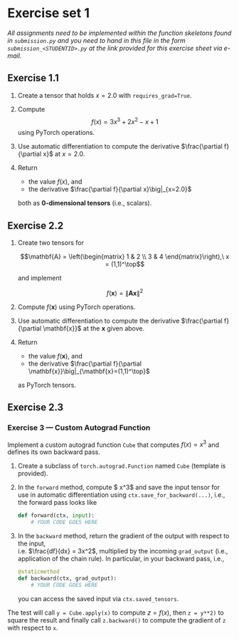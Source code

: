 # Exercise set 1

*All assignments need to be implemented within the function skeletons found in `submission.py`
and you need to hand in this file in the form `submission_<STUDENTID>.py` at the link provided
for this exercise sheet via e-mail.*

## Exercise 1.1

1. Create a tensor that holds $x= 2.0$ with `requires_grad=True`.  
2. Compute 
    $$f(x) = 3x^3 + 2x^2 - x + 1$$
    using PyTorch operations.  
3. Use automatic differentiation to compute the derivative $\frac{\partial f}{\partial x}$ at $x = 2.0$.  
4. Return 
    - the value $f(x)$, and  
    - the derivative $\frac{\partial f}{\partial x}\big|_{x=2.0}$

    both as **0-dimensional tensors** (i.e., scalars).

## Exercise 2.2

1. Create two tensors for  

    $$\mathbf{A} = \left(\begin{matrix}
    1 & 2 \\
    3 & 4
    \end{matrix}\right),\ x = (1,1)^\top$$

    and implement

    $$
    f(\mathbf{x}) = \| \mathbf{A}\mathbf{x} \|^2
    $$

2. Compute $f(\mathbf{x})$ using PyTorch operations.  
3. Use automatic differentiation to compute the derivative $\frac{\partial f}{\partial \mathbf{x}}$ at the $\mathbf{x}$ given above.  

4. Return
    - the value $f(\mathbf{x})$, and  
    - the derivative $\frac{\partial f}{\partial \mathbf{x}}\big|_{\mathbf{x}=(1,1)^\top}$

    as PyTorch tensors.

## Exercise 2.3

### Exercise 3 — Custom Autograd Function

Implement a custom autograd function `Cube` that computes $f(x) = x^3$ and defines its own backward pass.

1. Create a subclass of `torch.autograd.Function` named `Cube` (template is provided). 
2. In the `forward` method, compute $ x^3$ and save the input tensor for use in automatic differentiation using `ctx.save_for_backward(...)`, i.e., the forward pass looks like 

    ```python
    def forward(ctx, input):
        # YOUR CODE GOES HERE
    ```

3. In the `backward` method, return the gradient of the output with respect to the input,  
   i.e. $\frac{df}{dx} = 3x^2$, multiplied by the incoming `grad_output` (i.e., application of the chain rule). In particular, in your backward pass, i.e., 

    ```python  
    @staticmethod
    def backward(ctx, grad_output):
        # YOUR CODE GOES HERE
    ```

    you can access the saved input via `ctx.saved_tensors`.

The test will call `y = Cube.apply(x)` to compute $z = f(x)$, then `z = y**2)` to square the result and finally call `z.backward()` to compute the gradient of `z` with respect to `x`.
